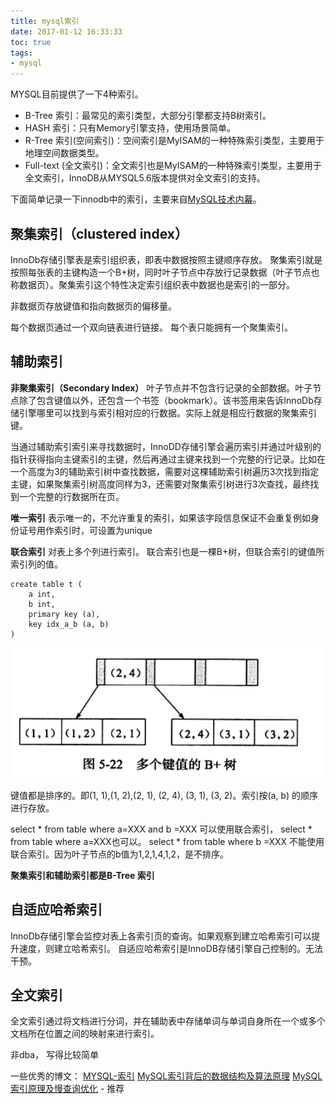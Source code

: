 ```yaml
---
title: mysql索引
date: 2017-01-12 16:33:33
toc: true
tags:
- mysql
---
```

MYSQL目前提供了一下4种索引。
+ B-Tree 索引：最常见的索引类型，大部分引擎都支持B树索引。
+ HASH 索引：只有Memory引擎支持，使用场景简单。
+ R-Tree 索引(空间索引)：空间索引是MyISAM的一种特殊索引类型，主要用于地理空间数据类型。
+ Full-text (全文索引)：全文索引也是MyISAM的一种特殊索引类型，主要用于全文索引，InnoDB从MYSQL5.6版本提供对全文索引的支持。

下面简单记录一下innodb中的索引，主要来自[MySQL技术内幕](https://book.douban.com/subject/24708143/)。
## 聚集索引（clustered index）
InnoDb存储引擎表是索引组织表，即表中数据按照主键顺序存放。
聚集索引就是按照每张表的主键构造一个B+树，同时叶子节点中存放行记录数据（叶子节点也称数据页）。聚集索引这个特性决定索引组织表中数据也是索引的一部分。

非数据页存放键值和指向数据页的偏移量。

每个数据页通过一个双向链表进行链接。
每个表只能拥有一个聚集索引。

## 辅助索引
**非聚集索引（Secondary Index）**
叶子节点并不包含行记录的全部数据。叶子节点除了包含键值以外，还包含一个书签（bookmark）。该书签用来告诉InnoDb存储引擎哪里可以找到与索引相对应的行数据。实际上就是相应行数据的聚集索引键。

当通过辅助索引索引来寻找数据时，InnoDD存储引擎会遍历索引并通过叶级别的指针获得指向主键索引的主键，然后再通过主键来找到一个完整的行记录。比如在一个高度为3的辅助索引树中查找数据，需要对这棵辅助索引树遍历3次找到指定主键，如果聚集索引树高度同样为3，还需要对聚集索引树进行3次查找，最终找到一个完整的行数据所在页。

**唯一索引**
表示唯一的，不允许重复的索引，如果该字段信息保证不会重复例如身份证号用作索引时，可设置为unique

**联合索引**
对表上多个列进行索引。
联合索引也是一棵B+树，但联合索引的键值所索引列的值。

```
create table t (
	a int,
	b int,
	primary key (a),
	key idx_a_b (a, b)
)

```
![](mysql-index/1.png)

键值都是排序的。即(1, 1),(1, 2),(2, 1), (2, 4), (3, 1), (3, 2)。索引按(a, b) 的顺序进行存放。

select * from table where a=XXX and b =XXX 可以使用联合索引，
select * from table where a=XXX也可以。
select * from table where  b =XXX 不能使用联合索引。因为叶子节点的b值为1,2,1,4,1,2，是不排序。

**聚集索引和辅助索引都是B-Tree 索引**

## 自适应哈希索引
InnoDb存储引擎会监控对表上各索引页的查询。如果观察到建立哈希索引可以提升速度，则建立哈希索引。
自适应哈希索引是InnoDB存储引擎自己控制的。无法干预。


## 全文索引
全文索引通过将文档进行分词，并在辅助表中存储单词与单词自身所在一个或多个文档所在位置之间的映射来进行索引。

非dba， 写得比较简单


一些优秀的博文：
[MYSQL-索引](https://segmentfault.com/a/1190000003072424#articleHeader3)
[MySQL索引背后的数据结构及算法原理](http://blog.codinglabs.org/articles/theory-of-mysql-index.html)
[MySQL索引原理及慢查询优化](http://tech.meituan.com/mysql-index.html) - 推荐